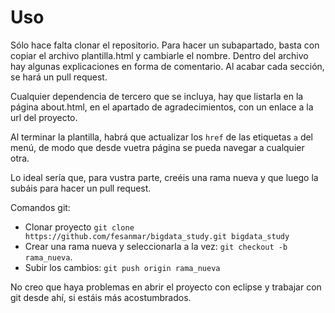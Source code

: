 # Uso

Sólo hace falta clonar el repositorio.
Para hacer un subapartado, basta con copiar el archivo plantilla.html y cambiarle el nombre. Dentro del archivo hay algunas explicaciones
en forma de comentario.
Al acabar cada sección, se hará un pull request.

Cualquier dependencia de tercero que se incluya, hay que listarla en la
página about.html, en el apartado de agradecimientos, con un enlace a la
url del proyecto.

Al terminar la plantilla, habrá que actualizar los `href` de las etiquetas
`a` del menú, de modo que desde vuetra página se pueda navegar a cualquier
otra.

Lo ideal sería que, para vustra parte, creéis una rama nueva y que luego la subáis para hacer un pull request.

Comandos git:

- Clonar proyecto `git clone https://github.com/fesanmar/bigdata_study.git bigdata_study`
- Crear una rama nueva y seleccionarla a la vez: `git checkout -b rama_nueva`.
- Subir los cambios: `git push origin rama_nueva`

No creo que haya problemas en abrir el proyecto con eclipse y trabajar con git desde ahí, si estáis más acostumbrados.
